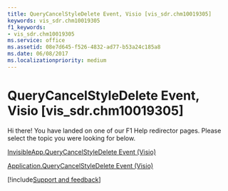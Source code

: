 ```yaml
---
title: QueryCancelStyleDelete Event, Visio [vis_sdr.chm10019305]
keywords: vis_sdr.chm10019305
f1_keywords:
- vis_sdr.chm10019305
ms.service: office
ms.assetid: 08e7d645-f526-4832-ad77-b53a24c185a8
ms.date: 06/08/2017
ms.localizationpriority: medium
---
```



# QueryCancelStyleDelete Event, Visio [vis_sdr.chm10019305]

Hi there! You have landed on one of our F1 Help redirector pages. Please select the topic you were looking for below.

[InvisibleApp.QueryCancelStyleDelete Event (Visio)](https://msdn.microsoft.com/library/89993c25-5e0c-0dac-4e90-2dd08d4e7360%28Office.15%29.aspx)

[Application.QueryCancelStyleDelete Event (Visio)](https://msdn.microsoft.com/library/7f3ce781-67d8-7a6e-d8f0-b077c8956b12%28Office.15%29.aspx)

[!include[Support and feedback](~/includes/feedback-boilerplate.md)]